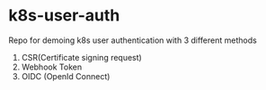 # k8s-user-auth
Repo for demoing k8s user authentication with 3 different methods
1. CSR(Certificate signing request)
2. Webhook Token
3. OIDC (OpenId Connect)
